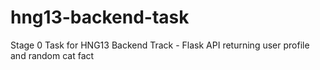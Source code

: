 # hng13-backend-task
Stage 0 Task for HNG13 Backend Track - Flask API returning user profile and random cat fact
